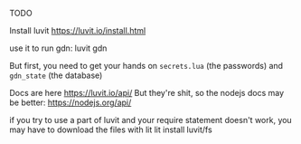 TODO


Install luvit
https://luvit.io/install.html

use it to run gdn:
luvit gdn

But first, you need to get your hands on `secrets.lua` (the passwords) and `gdn_state` (the database)

Docs are here
https://luvit.io/api/
But they're shit, so the nodejs docs may be better:
https://nodejs.org/api/

if you try to use a part of luvit and your require statement doesn't work, you may have to download the files with lit 
lit install luvit/fs